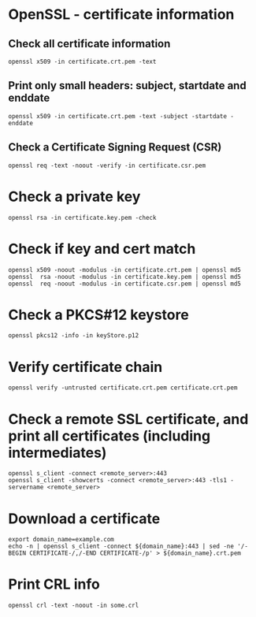 # OpenSSL - certificate information

## Check all certificate information

```
openssl x509 -in certificate.crt.pem -text
```

## Print only small headers: subject, startdate and enddate

```
openssl x509 -in certificate.crt.pem -text -subject -startdate -enddate
```

## Check a Certificate Signing Request (CSR)

```
openssl req -text -noout -verify -in certificate.csr.pem
```

# Check a private key

```
openssl rsa -in certificate.key.pem -check
```

# Check if key and cert match

```
openssl x509 -noout -modulus -in certificate.crt.pem | openssl md5
openssl  rsa -noout -modulus -in certificate.key.pem | openssl md5
openssl  req -noout -modulus -in certificate.csr.pem | openssl md5
```

# Check a PKCS#12 keystore

```
openssl pkcs12 -info -in keyStore.p12
```

# Verify certificate chain

```
openssl verify -untrusted certificate.crt.pem certificate.crt.pem
```

# Check a remote SSL certificate, and print all certificates (including intermediates)

```
openssl s_client -connect <remote_server>:443
openssl s_client -showcerts -connect <remote_server>:443 -tls1 -servername <remote_server>
```

# Download a certificate

```
export domain_name=example.com
echo -n | openssl s_client -connect ${domain_name}:443 | sed -ne '/-BEGIN CERTIFICATE-/,/-END CERTIFICATE-/p' > ${domain_name}.crt.pem
```

# Print CRL info

```
openssl crl -text -noout -in some.crl
```
